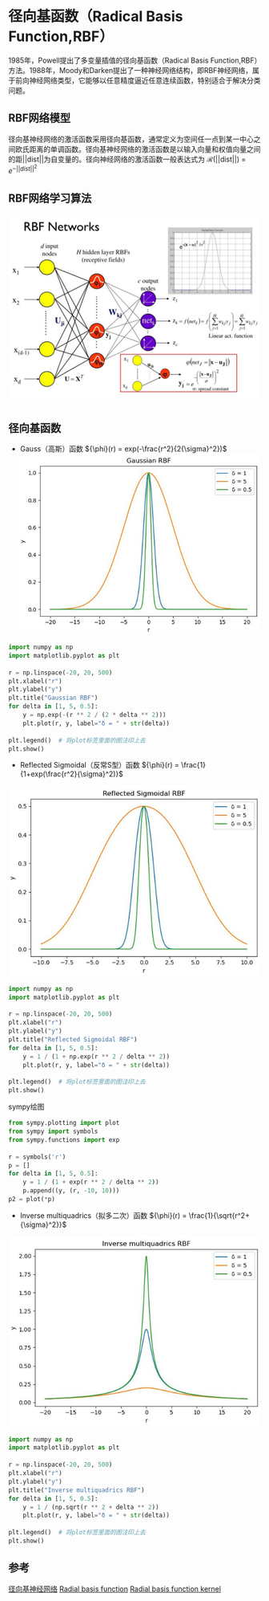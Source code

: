 # 径向基函数（Radical Basis Function,RBF）

1985年，Powell提出了多变量插值的径向基函数（Radical Basis Function,RBF）方法。1988年，Moody和Darken提出了一种神经网络结构，即RBF神经网络，属于前向神经网络类型，它能够以任意精度逼近任意连续函数，特别适合于解决分类问题。

## RBF网络模型

径向基神经网络的激活函数采用径向基函数，通常定义为空间任一点到某一中心之间欧氏距离的单调函数。径向基神经网络的激活函数是以输入向量和权值向量之间的距||dist||为自变量的。径向神经网络的激活函数一般表达式为 $\mathcal{R}$(||dist||) = $e^{-||dist||^2}$

## RBF网络学习算法

![](img/RBF-NN.jpg)

## 径向基函数
- Gauss（高斯）函数
${\phi}(r) = exp(-\frac{r^2}{2{\sigma}^2})$
![](img/rbf_gaussian.jpg)

```python
import numpy as np
import matplotlib.pyplot as plt

r = np.linspace(-20, 20, 500)
plt.xlabel("r")
plt.ylabel("y")
plt.title("Gaussian RBF")
for delta in [1, 5, 0.5]:
    y = np.exp(-(r ** 2 / (2 * delta ** 2)))
    plt.plot(r, y, label="δ = " + str(delta))

plt.legend()  # 将plot标签里面的图注印上去
plt.show()
```

- Reflected Sigmoidal（反常S型）函数
${\phi}(r) = \frac{1}{1+exp(\frac{r^2}{\sigma}^2)}$

![](img/reflected_sigmoidal.jpg)

```python
import numpy as np
import matplotlib.pyplot as plt

r = np.linspace(-20, 20, 500)
plt.xlabel("r")
plt.ylabel("y")
plt.title("Reflected Sigmoidal RBF")
for delta in [1, 5, 0.5]:
    y = 1 / (1 + np.exp(r ** 2 / delta ** 2))
    plt.plot(r, y, label="δ = " + str(delta))

plt.legend()  # 将plot标签里面的图注印上去
plt.show()
```
sympy绘图
```python
from sympy.plotting import plot
from sympy import symbols
from sympy.functions import exp

r = symbols('r')
p = []
for delta in [1, 5, 0.5]:
    y = 1 / (1 + exp(r ** 2 / delta ** 2))
    p.append((y, (r, -10, 10)))
p2 = plot(*p)
```

- Inverse multiquadrics（拟多二次）函数
${\phi}(r) = \frac{1}{\sqrt{r^2+{\sigma}^2}}$

![](img/inverse_multiquadrics.jpg)

```python
import numpy as np
import matplotlib.pyplot as plt

r = np.linspace(-20, 20, 500)
plt.xlabel("r")
plt.ylabel("y")
plt.title("Inverse multiquadrics RBF")
for delta in [1, 5, 0.5]:
    y = 1 / (np.sqrt(r ** 2 + delta ** 2))
    plt.plot(r, y, label="δ = " + str(delta))

plt.legend()  # 将plot标签里面的图注印上去
plt.show()
```
## 参考

[径向基神经网络](https://cloud.tencent.com/developer/article/1044824)
[Radial basis function](https://en.jinzhao.wiki/wiki/Radial_basis_function)
[Radial basis function kernel](https://en.jinzhao.wiki/wiki/Radial_basis_function_kernel)